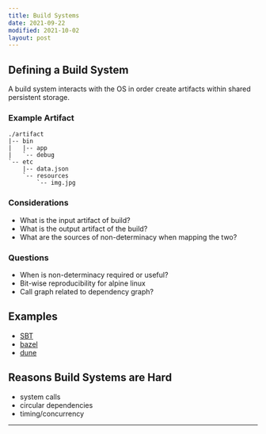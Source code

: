 ```yaml
---
title: Build Systems
date: 2021-09-22
modified: 2021-10-02
layout: post
---
```


## Defining a Build System

A build system interacts with the OS in order create artifacts within shared persistent storage.

### Example Artifact

```
./artifact
|-- bin
|   |-- app
|   `-- debug
`-- etc
    |-- data.json
    `-- resources
        `-- img.jpg
```

### Considerations

- What is the input artifact of build?
- What is the output artifact of the build?
- What are the sources of non-determinacy when mapping the two?

### Questions

- When is non-determinacy required or useful?
- Bit-wise reproducibility for alpine linux
- Call graph related to dependency graph?

## Examples

- [SBT](https://www.scala-sbt.org/)
- [bazel](https://bazel.build/)
- [dune](https://dune.build/)

## Reasons Build Systems are Hard

- system calls
- circular dependencies
- timing/concurrency

***
